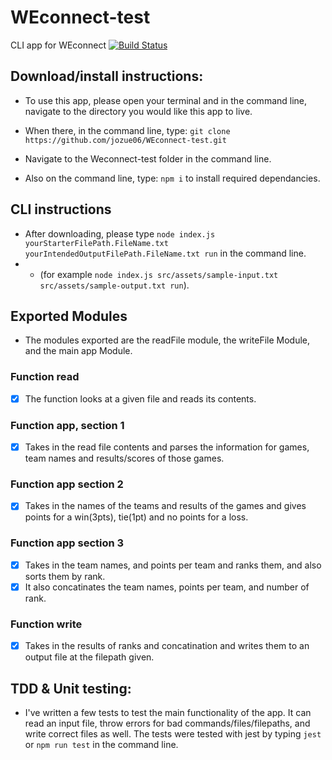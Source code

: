 # WEconnect-test
CLI app for WEconnect
[![Build Status](https://travis-ci.com/jozue06/WEconnect-test.svg?branch=v0.6)](https://travis-ci.com/jozue06/WEconnect-test)

## Download/install instructions:

* To use this app, please open your terminal and in the command line, navigate to the directory you would like this app to live.

* When there, in the command line, type: `git clone https://github.com/jozue06/WEconnect-test.git`

* Navigate to the Weconnect-test folder in the command line.

* Also on the command line, type: `npm i` to install required dependancies.


## CLI instructions
* After downloading, please type `node index.js yourStarterFilePath.FileName.txt yourIntendedOutputFilePath.FileName.txt run` in the command line.
* * (for example `node index.js src/assets/sample-input.txt src/assets/sample-output.txt run`).

## Exported Modules
* The modules exported are the readFile module, the writeFile Module, and the main app Module.

### Function read
- [x] The function looks at a given file and reads its contents.

### Function app, section 1
- [x] Takes in the read file contents and parses the information for games, team names and results/scores of those games.

### Function app section 2
- [x] Takes in the names of the teams and results of the games and gives points for a win(3pts), tie(1pt) and no points for a loss.

###  Function app section 3
- [x] Takes in the team names, and points per team and ranks them,  and also sorts them by rank. 
- [x] It also concatinates the team names, points per team, and number of rank.

###  Function write
- [x] Takes in the results of ranks and concatination and writes them to an output file at the filepath given.

## TDD & Unit testing:

* I've written a few tests to test the main functionality of the app. It can read an input file, throw errors for bad commands/files/filepaths, and write correct files as well. The tests were tested with jest by typing `jest` or `npm run test` in the command line.